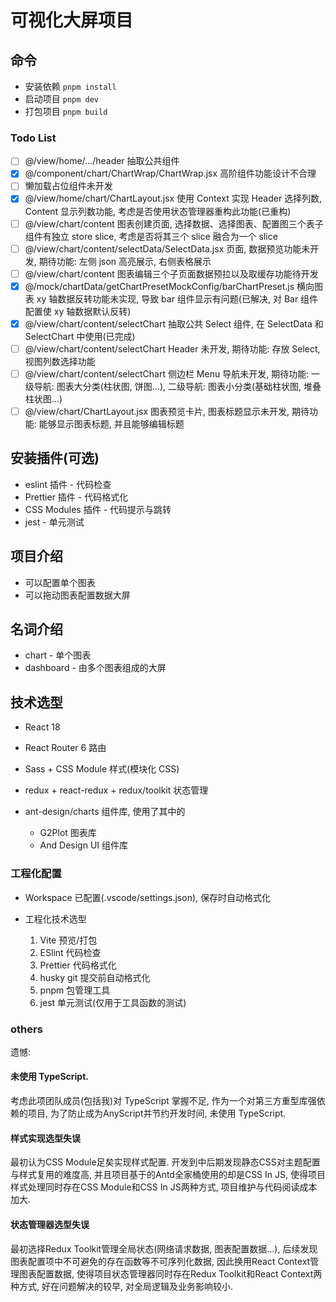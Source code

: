 # 可视化大屏项目

## 命令

- 安装依赖 `pnpm install`
- 启动项目 `pnpm dev`
- 打包项目 `pnpm build`

### Todo List

- [ ] @/view/home/.../header 抽取公共组件
- [x] @/component/chart/ChartWrap/ChartWrap.jsx 高阶组件功能设计不合理
- [ ] 懒加载占位组件未开发
- [x] @/view/home/chart/ChartLayout.jsx 使用 Context 实现 Header 选择列数, Content 显示列数功能, 考虑是否使用状态管理器重构此功能(已重构)
- [ ] @/view/chart/content 图表创建页面, 选择数据、选择图表、配置图三个表子组件有独立 store slice, 考虑是否将其三个 slice 融合为一个 slice
- [ ] @/view/chart/content/selectData/SelectData.jsx 页面, 数据预览功能未开发, 期待功能: 左侧 json 高亮展示, 右侧表格展示
- [ ] @/view/chart/content 图表编辑三个子页面数据预拉以及取缓存功能待开发
- [x] @/mock/chartData/getChartPresetMockConfig/barChartPreset.js 横向图表 xy 轴数据反转功能未实现, 导致 bar 组件显示有问题(已解决, 对 Bar 组件配置使 xy 轴数据默认反转)
- [x] @/view/chart/content/selectChart 抽取公共 Select 组件, 在 SelectData 和 SelectChart 中使用(已完成)
- [ ] @/view/chart/content/selectChart Header 未开发, 期待功能: 存放 Select, 视图列数选择功能
- [ ] @/view/chart/content/selectChart 侧边栏 Menu 导航未开发, 期待功能: 一级导航: 图表大分类(柱状图, 饼图...), 二级导航: 图表小分类(基础柱状图, 堆叠柱状图...)
- [ ] @/view/chart/ChartLayout.jsx 图表预览卡片, 图表标题显示未开发, 期待功能: 能够显示图表标题, 并且能够编辑标题

## 安装插件(可选)

- eslint 插件 - 代码检查
- Prettier 插件 - 代码格式化
- CSS Modules 插件 - 代码提示与跳转
- jest - 单元测试

## 项目介绍

- 可以配置单个图表
- 可以拖动图表配置数据大屏

## 名词介绍

- chart - 单个图表
- dashboard - 由多个图表组成的大屏

## 技术选型

- React 18
- React Router 6 路由
- Sass + CSS Module 样式(模块化 CSS)
- redux + react-redux + redux/toolkit 状态管理
- ant-design/charts 组件库, 使用了其中的

  - G2Plot 图表库
  - And Design UI 组件库

### 工程化配置

- Workspace 已配置(.vscode/settings.json), 保存时自动格式化

- 工程化技术选型

  1. Vite 预览/打包
  2. ESlint 代码检查
  3. Prettier 代码格式化
  4. husky git 提交前自动格式化
  5. pnpm 包管理工具
  6. jest 单元测试(仅用于工具函数的测试)


### others
遗憾: 
#### 未使用 TypeScript. 
考虑此项团队成员(包括我)对 TypeScript 掌握不足, 作为一个对第三方重型库强依赖的项目, 为了防止成为AnyScript并节约开发时间, 未使用 TypeScript.
#### 样式实现选型失误
最初认为CSS Module足矣实现样式配置. 开发到中后期发现静态CSS对主题配置与样式复用的难度高, 并且项目基于的Antd全家桶使用的却是CSS In JS, 使得项目样式处理同时存在CSS Module和CSS In JS两种方式, 项目维护与代码阅读成本加大.
#### 状态管理器选型失误
最初选择Redux Toolkit管理全局状态(网络请求数据, 图表配置数据...), 后续发现图表配置项中不可避免的存在函数等不可序列化数据, 因此换用React Context管理图表配置数据, 使得项目状态管理器同时存在Redux Toolkit和React Context两种方式, 好在问题解决的较早, 对全局逻辑及业务影响较小.
